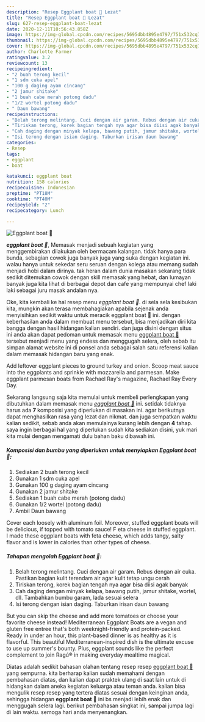```yaml
---
description: "Resep Eggplant boat 🍆 Lezat"
title: "Resep Eggplant boat 🍆 Lezat"
slug: 627-resep-eggplant-boat-lezat
date: 2020-12-11T10:56:43.858Z
image: https://img-global.cpcdn.com/recipes/5695dbb4895e4797/751x532cq70/eggplant-boat-🍆-foto-resep-utama.jpg
thumbnail: https://img-global.cpcdn.com/recipes/5695dbb4895e4797/751x532cq70/eggplant-boat-🍆-foto-resep-utama.jpg
cover: https://img-global.cpcdn.com/recipes/5695dbb4895e4797/751x532cq70/eggplant-boat-🍆-foto-resep-utama.jpg
author: Charlotte Farmer
ratingvalue: 3.2
reviewcount: 13
recipeingredient:
- "2 buah terong kecil"
- "1 sdm cuka apel"
- "100 g daging ayam cincang"
- "2 jamur shitake"
- "1 buah cabe merah potong dadu"
- "1/2 wortel potong dadu"
- " Daun bawang"
recipeinstructions:
- "Belah terong melintang. Cuci dengan air garam. Rebus dengan air cuka. Pastikan bagian kulit terendam air agar kulit tetap ungu cerah"
- "Tiriskan terong, korek bagian tengah nya agar bisa diisi agak banyak"
- "Cah daging dengan minyak kelapa, bawang putih, jamur shitake, wortel, dll. Tambahkan bumbu garam, lada sesuai selera"
- "Isi terong dengan isian daging. Taburkan irisan daun bawang"
categories:
- Resep
tags:
- eggplant
- boat

katakunci: eggplant boat 
nutrition: 158 calories
recipecuisine: Indonesian
preptime: "PT18M"
cooktime: "PT40M"
recipeyield: "2"
recipecategory: Lunch

---
```



![Eggplant boat 🍆](https://img-global.cpcdn.com/recipes/5695dbb4895e4797/751x532cq70/eggplant-boat-🍆-foto-resep-utama.jpg)

<b><i>eggplant boat 🍆</i></b>, Memasak menjadi sebuah kegiatan yang menggembirakan dilakukan oleh bermacam kalangan. tidak hanya para bunda, sebagian cowok juga banyak juga yang suka dengan kegiatan ini. walau hanya untuk sekedar seru seruan dengan kolega atau memang sudah menjadi hobi dalam dirinya. tak heran dalam dunia masakan sekarang tidak sedikit ditemukan cowok dengan skill memasak yang hebat, dan lumayan banyak juga kita lihat di berbagai depot dan cafe yang mempunyai chef laki laki sebagai juru masak andalan nya.

Oke, kita kembali ke hal resep menu <i>eggplant boat 🍆</i>. di sela sela kesibukan kita, mungkin akan terasa membahagiakan apabila sejenak anda menyisihkan sedikit waktu untuk meracik eggplant boat 🍆 ini. dengan keberhasilan anda dalam membuat menu tersebut, bisa menjadikan diri kita bangga dengan hasil hidangan kalian sendiri. dan juga disini dengan situs ini anda akan dapat pedoman untuk memasak menu <u>eggplant boat 🍆</u> tersebut menjadi menu yang endess dan menggugah selera, oleh sebab itu simpan alamat website ini di ponsel anda sebagai salah satu referensi kalian dalam memasak hidangan baru yang enak.

Add leftover eggplant pieces to ground turkey and onion. Scoop meat sauce into the eggplants and sprinkle with mozzarella and parmesan. Make eggplant parmesan boats from Rachael Ray&#39;s magazine, Rachael Ray Every Day.


Sekarang langsung saja kita memulai untuk membeli perlengkapan yang dibutuhkan dalam memasak menu <u><i>eggplant boat 🍆</i></u> ini. setidak tidaknya harus ada <b>7</b> komposisi yang diperlukan di masakan ini. agar berikutnya dapat menghasilkan rasa yang lezat dan nikmat. dan juga sempatkan waktu kalian sedikit, sebab anda akan memulainya kurang lebih dengan <b>4</b> tahap. saya ingin berbagai hal yang diperlukan sudah kita sediakan disini, yuk mari kita mulai dengan mengamati dulu bahan baku dibawah ini.

<!--inarticleads1-->

##### Komposisi dan bumbu yang diperlukan untuk menyiapkan Eggplant boat 🍆:

1. Sediakan 2 buah terong kecil
1. Gunakan 1 sdm cuka apel
1. Gunakan 100 g daging ayam cincang
1. Gunakan 2 jamur shitake
1. Sediakan 1 buah cabe merah (potong dadu)
1. Gunakan 1/2 wortel (potong dadu)
1. Ambil  Daun bawang


Cover each loosely with aluminum foil. Moreover, stuffed eggplant boats will be delicious, if topped with tomato sauce! F eta cheese in stuffed eggplant. I made these eggplant boats with feta cheese, which adds tangy, salty flavor and is lower in calories than other types of cheese. 

<!--inarticleads2-->

##### Tahapan mengolah Eggplant boat 🍆:

1. Belah terong melintang. Cuci dengan air garam. Rebus dengan air cuka. Pastikan bagian kulit terendam air agar kulit tetap ungu cerah
1. Tiriskan terong, korek bagian tengah nya agar bisa diisi agak banyak
1. Cah daging dengan minyak kelapa, bawang putih, jamur shitake, wortel, dll. Tambahkan bumbu garam, lada sesuai selera
1. Isi terong dengan isian daging. Taburkan irisan daun bawang


But you can skip the cheese and add more tomatoes or choose your favorite cheese instead! Mediterranean Eggplant Boats are a vegan and gluten free entree that&#39;s both weeknight-friendly and protein-packed. Ready in under an hour, this plant-based dinner is as healthy as it is flavorful. This beautiful Mediterranean-inspired dish is the ultimate excuse to use up summer&#39;s bounty. Plus, eggplant sounds like the perfect complement to join Ragú® in making everyday mealtime magical. 

Diatas adalah sedikit bahasan olahan tentang resep resep <u>eggplant boat 🍆</u> yang sempurna. kita berharap kalian sudah memahami dengan pembahasan diatas, dan kalian dapat praktek ulang di saat lain untuk di hidangkan dalam aneka kegiatan keluarga atau teman anda. kalian bisa mengulik resep resep yang tertera diatas sesuai dengan keinginan anda, sehingga hidangan <b>eggplant boat 🍆</b> ini bs menjadi lebih enak dan menggugah selera lagi. berikut pembahasan singkat ini, sampai jumpa lagi di lain waktu. semoga hari anda menyenangkan.
